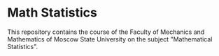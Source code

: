 # Math Statistics

This repository contains the course of the Faculty of Mechanics and Mathematics of Moscow State University on the subject "Mathematical Statistics".
